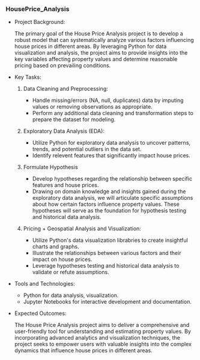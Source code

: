 ### **HousePrice_Analysis**

- Project Background:

  The primary goal of the House Price Analysis project is to develop a robust model that can systematically analyze various factors influencing house prices in different areas. By leveraging Python for data visualization and analysis, the project aims to provide
  insights into the key variables affecting property values and determine reasonable pricing based on prevailing conditions.

- Key Tasks:

  1. Data Cleaning and Preprocessing:

     - Handle missing/errors (NA, null, duplicates) data by imputing values or removing observations as appropriate.
     - Perform any additional data cleaning and transformation steps to prepare the dataset for modeling.

  2. Exploratory Data Analysis (EDA):
     
     - Utilize Python for exploratory data analysis to uncover patterns, trends, and potential outliers in the data
       set.
     - Identify relevent features that significantly impact house prices.

  3. Formulate Hypothesis

     - Develop hypotheses regarding the relationship between specific features and house prices.
     - Drawing on domain knowledge and insights gained during the exploratory data analysis, we will articulate
       specific assumptions about how certain factors influence property values. These hypotheses will serve as the
       foundation for hypothesis testing and historical data analysis.

  4. Pricing + Geospatial Analysis and Visualization:

     - Utilize Python's data visualization librabries to create insightful charts and graphs.
     - Illustrate the relationships between various factors and their impact on house prices.
     - Leverage hypotheses testing and historical data analysis to validate or refute assumptions.

- Tools and Technologies:

  - Python for data analysis, visualization.
  - Jupyter Notebooks for interactive development and documentation.
 
- Expected Outcomes:

  The House Price Analysis project aims to deliver a comprehensive and user-friendly tool for understanding and
  estimating property values. By incorporating advanced analytics and visualization techniques, the project seeks
  to empower users with valuable insights into the complex dynamics that influence house prices in different areas.














